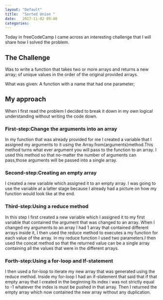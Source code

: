 ```yaml
---
layout: "Default"
title:  "Sorted Union "
date:   2017-11-02 09:40
categories: 
---
```

Today in freeCodeCamp I came across an interesting challenge that I will share how I solved the problem.

## The Challenge

Was to write a function that takes two or more arrays and returns a new array;
of unique values in the order of the original provided arrays.

What was given:
A function with a name that had one parameter;

## My approach

When I first read the problem I decided to break it down in my own
logical understanding without writing the code down.

### First-step:Change the arguments into an array

In my function that was already provided for me I created a variable that I assigned my arguments
to it using the Array.from(arguments)method.This method turns what ever argument you will pass to the function to an array.
I used this method so that no-matter the number of arguments can pass,those arguments will be passed into  a single array.

### Second-step:Creating an empty array

I created a new variable which assigned it to an empty array.
I was going to use the variable at a latter stage because I already had a picture on how my function would look like at the end.

### Third-step:Using a reduce method

In this step I first created a new variable which I assigned it to
my first variable that contained the argument that was changed to an array.
When I changed my arguments to an array I had 1 array that contained different arrays inside it,
I then used the reduce method  to executes a my function for each value of the array.
In my reduce function I used two parameters.I then used the concat method so that the returned value can be a single array containing all the values that were in the different arrays.

### Forth-step:Using a for-loop and If-statement

I then used a for-loop to iterate my new array that was generated using the reduce method.
Inside my for-loop I had an if-statement that said that if that empty array that I created in the beginning its index i was not    strictly equal to -1  whatever the index is must be pushed in that array.
Then I returned the empty array which now contained the new array without any duplication.